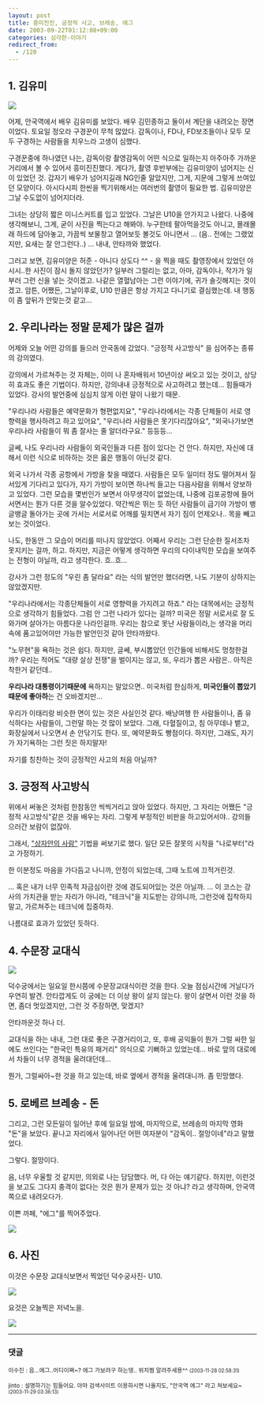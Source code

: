 ```yaml
---
layout: post
title: 흥미진진, 긍정적 사고, 브레송, 에그
date: 2003-09-22T01:12:08+09:00
categories: 심각한-이야기
redirect_from:
  - /120
---
```


<h2>1. 김유미</h2>

![ ](/assets/media/photo_kk23.jpg)

어제, 안국역에서 배우 김유미를 보았다. 배우 김민종하고 둘이서 계단을 내려오는 장면이었다. 토요일 정오라 구경꾼이 무척 많았다. 감독이나, FD나, FD보조들이나 모두 모두 구경하는 사람들을 치우느라 고생이 심했다.

구경꾼중에 하나였던 나는, 감독이랑 촬영감독이 어떤 식으로 일하는지 아주아주 가까운 거리에서 볼 수 있어서 흥미진진했다. 게다가, 촬영 후반부에는 김유미양이 넘어지는 신이 있었던 것. 갑자기 배우가 넘어지길래 NG인줄 알았지만, 그게, 지문에 그렇게 쓰여있던 모양이다. 아시다시피 한씬을 찍기위해서는 여러번의 촬영이 필요한 법. 김유미양은 그날 수도없이 넘어지더라.

그녀는 상당히 짧은 미니스커트를 입고 있었다. 그날은 U10을 안가지고 나왔다. 나중에 생각해보니, 그게, 굳이 사진을 찍는다고 해봐야. 누구한테 팔아먹을것도 아니고, 몰래몰래 하드에 담아놓고, 가끔씩 보물창고 열어보듯 볼것도 아니면서 ... (음.. 전에는 그랬었지만, 요새는 잘 안그런다..) ... 내내, 안타까와 했었다.

그러고 보면, 김유미양은 허준 - 아니다 상도다 ^^ - 을 찍을 때도 촬영장에서 있었던 야시시..한 사진이 잠시 돌지 않았던가? 일부러 그럴리는 없고, 아마, 감독이나, 작가가 일부러 그런 신을 넣는 것이겠고. 나같은 열혈남아는 그런 이야기에, 귀가 솔깃해지는 것이겠고. 암튼, 어쨌든, 그날이후로, U10 만큼은 항상 가지고 다니기로 결심했는데. 내 행동이 좀 앞뒤가 안맞는것 같고...

<h2>2. 우리나라는 정말 문제가 많은 걸까</h2>

어제와 오늘 어떤 강의를 들으러 안국동에 갔었다. "긍정적 사고방식" 을 심어주는 종류의 강의였다.

강의에서 가르쳐주는 것 자체는, 이미 나 혼자배워서 10년이상 써오고 있는 것이고, 상당히 효과도 좋은 기법이다. 하지만, 강의내내 긍정적으로 사고하려고 했는데... 힘들때가 있었다. 강사의 발언중에 심심치 않게 이런 말이 나왔기 때문.

"우리나라 사람들은 예약문화가 형편없지요", "우리나라에서는 각종 단체들이 서로 영향력을 행사하려고 하고 있어요", "우리나라 사람들은 못기다리잖아요", "외국나가보면 우리나라 사람들이 뭐 좀 잘사는 줄 알더라구요." 등등등...

글쎄, 나도 우리나라 사람들이 외국인들과 다른 점이 있다는 건 안다. 하지만, 자신에 대해서 이런 식으로 비하하는 것은 옳은 행동이 아닌것 같다.

외국 나가서 각종 공항에서 가방을 찾을 때였다. 사람들은 모두 일미터 정도 떨어져서 질서있게 기다리고 있다가, 자기 가방이 보이면 하나씩 들고는 다음사람을 위해서 양보하고 있었다. 그런 모습을 몇번인가 보면서 아무생각이 없었는데, 나중에 김포공항에 들어서면서는 뭔가 다른 것을 알수있었다. 약간씩은 뛰는 듯 하던 사람들이 급기야 가방이 뱅글뱅글 돌아가는 곳에 가서는 서로서로 어깨를 밀치면서 자기 짐이 언제오나.. 목을 빼고 보는 것이었다.

나도, 한동안 그 모습이 머리를 떠나지 않았었다. 어째서 우리는 그런 단순한 질서조차 못지키는 걸까, 하고. 하지만, 지금은 어떻게 생각하면 우리의 다이내믹한 모습을 보여주는 전형이 아닐까, 라고 생각한다. 흐..흐...

강사가 그런 정도의 "우린 좀 달라요" 라는 식의 발언만 했더라면, 나도 기분이 상하지는 않았겠지만.

"우리나라에서는 각종단체들이 서로 영향력을 가지려고 하죠." 라는 대목에서는 긍정적으로 생각하기 힘들었다. 그럼 안 그런 나라가 있다는 걸까? 미국은 정말 서로서로 잘 도와가며 살아가는 아름다운 나라인걸까. 우리는 참으로 못난 사람들이라,는 생각을 머리속에 품고있어야만 가능한 발언인것 같아 안타까왔다.

"노무현"을 욕하는 것은 쉽다. 하지만, 글쎄, 부시뽑았던 인간들에 비해서도 멍청한걸까? 우리는 적어도 "대량 살상 전쟁"을 벌이지는 않고, 또, 우리가 뽑은 사람은.. 아직은 착한거 같던데..

**우리나라 대통령이기때문에** 욕하지는 말았으면.. 미국처럼 한심하게, **미국인들이 뽑았기 때문에 좋아하**는 건 오바겠지만...

우리가 이태리랑 비슷한 면이 있는 것은 사실인것 같다. 배낭여행 한 사람들이나, 좀 유식하다는 사람들이, 그런말 하는 것 많이 보았다. 그래, 다혈질이고, 침 아무데나 뱉고, 화장실에서 나오면서 손 안닦기도 한다. 또, 예약문화도 빵점이다. 하지만, 그래도, 자기가 자기욕하는 그런 짓은 하지말자!

자기를 칭찬하는 것이 긍정적인 사고의 처음 아닐까?

<h2>3. 긍정적 사고방식</h2>

위에서 써놓은 것처럼 한참동안 씩씩거리고 앉아 있었다. 하지만, 그 자리는 어쨌든 "긍정적 사고방식"같은 것을 배우는 자리. 그렇게 부정적인 비판을 하고있어서야.. 강의들으러간 보람이 없잖아.

그래서, <a href="/logs/archives/000215.html">"상자안의 사람"</a> 기법을 써보기로 했다. 일단 모든 잘못의 시작을 "나로부터"라고 가정하기.

한 이분정도 마음을 가다듬고 나니까, 안정이 되었는데, 그때 노트에 끄적거린것.

... 혹은 내가 너무 민족적 자금심이란 것에 경도되어있는 것은 아닐까. ... 이 코스는 강사의 가치관을 받는 자리가 아니라, "테크닉"을 지도받는 강의니까, 그런것에 집착하지 말고, 가르쳐주는 테크닉에 집중하자.

나름대로 효과가 있었던 듯하다.

<h2>4. 수문장 교대식</h2>

![ ](/assets/media/logs_archives_DSC01670.jpg)

덕수궁에서는 일요일 한시쯤에 수문장교대식이란 것을 한다. 오늘 점심시간에 거닐다가 우연히 발견. 안타깝게도 이 궁에는 더 이상 왕이 살지 않는다. 왕이 살면서 이런 것을 하면, 좀더 멋있겠지만, 그런 것 주장하면, 맞겠지?

안타까운것 하나 더.

교대식을 하는 내내, 그런 대로 좋은 구경거리이고, 또, 후배 공익들이 뭔가 그럴 싸한 일에도 쓰인다는 "한국인 특유의 패거리" 의식으로 기뻐하고 있었는데... 바로 앞의 대로에서 차들이 너무 경적을 울려대던데...

뭔가, 그럴싸아~한 것을 하고 있는데, 바로 옆에서 경적을 울려대니까. 좀 민망했다.

<h2>5. 로베르 브레송 - 돈</h2>

그리고, 그런 모든일이 일어난 후에 일요일 밤에, 마지막으로, 브레송의 마지막 영화 "돈"을 보았다. 끝나고 자리에서 일어나던 어떤 여자분이 "감독이.. 절망이네"라고 말했었다.

그렇다. 절망이다.

음, 너무 우울할 것 같지만, 의외로 나는 담담했다. 머, 다 아는 얘기같다. 하지만, 이런것을 보고도 그다지 충격이 없다는 것은 뭔가 문제가 있는 것 아냐? 라고 생각하며, 안국역쪽으로 내려오다가.

이쁜 까페, "에그"를 찍어주었다.

![ ](/assets/media/logs_archives_DSC01676.jpg)

<h2>6. 사진</h2>

이것은 수문장 교대식보면서 찍었던 덕수궁사진- U10.

![ ](/assets/media/logs_archives_DSC01668.jpg)

요것은 오늘찍은 저녁노을.

![ ](/assets/media/logs_archives_DSC01673.jpg)

* * *

### 댓글



<!--- cmt:248 --->
<!--- mail: --->
<!--- parent:0 --->

<small>이수진 : 음...에그..어디이쪄~? 에그 가보려구 하는뎅.. 위치쩜 알려주세용^^ <small>(2003-11-28 02:58:31)</small></small>


<!--- cmt:249 --->
<!--- mail: --->
<!--- parent:0 --->

<small>jinto : 설명하기는 힘들어요. 아마 검색사이트 이용하시면 나올지도, "안국역 에그" 라고 쳐보세요~ <small>(2003-11-29 03:36:13)</small></small>

